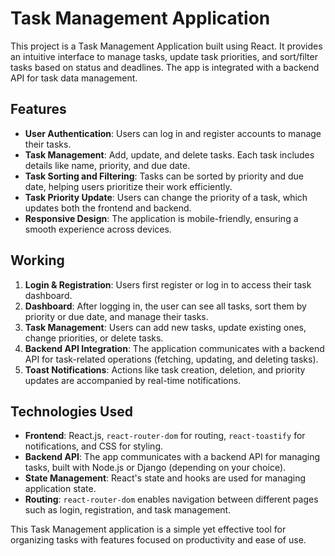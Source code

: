 # Task Management Application

This project is a Task Management Application built using React. It provides an intuitive interface to manage tasks, update task priorities, and sort/filter tasks based on status and deadlines. The app is integrated with a backend API for task data management.

## Features

- **User Authentication**: Users can log in and register accounts to manage their tasks.
- **Task Management**: Add, update, and delete tasks. Each task includes details like name, priority, and due date.
- **Task Sorting and Filtering**: Tasks can be sorted by priority and due date, helping users prioritize their work efficiently.
- **Task Priority Update**: Users can change the priority of a task, which updates both the frontend and backend.
- **Responsive Design**: The application is mobile-friendly, ensuring a smooth experience across devices.

## Working

1. **Login & Registration**: Users first register or log in to access their task dashboard.
2. **Dashboard**: After logging in, the user can see all tasks, sort them by priority or due date, and manage their tasks.
3. **Task Management**: Users can add new tasks, update existing ones, change priorities, or delete tasks.
4. **Backend API Integration**: The application communicates with a backend API for task-related operations (fetching, updating, and deleting tasks).
5. **Toast Notifications**: Actions like task creation, deletion, and priority updates are accompanied by real-time notifications.

## Technologies Used

- **Frontend**: React.js, `react-router-dom` for routing, `react-toastify` for notifications, and CSS for styling.
- **Backend API**: The app communicates with a backend API for managing tasks, built with Node.js or Django (depending on your choice).
- **State Management**: React's state and hooks are used for managing application state.
- **Routing**: `react-router-dom` enables navigation between different pages such as login, registration, and task management.

This Task Management application is a simple yet effective tool for organizing tasks with features focused on productivity and ease of use.
